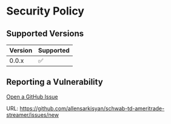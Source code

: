 # Security Policy

## Supported Versions

| Version | Supported          |
| ------- | ------------------ |
| 0.0.x   | :white_check_mark: |

## Reporting a Vulnerability

[Open a GitHub Issue](https://github.com/allensarkisyan/schwab-td-ameritrade-streamer/issues/new)

URL: https://github.com/allensarkisyan/schwab-td-ameritrade-streamer/issues/new

